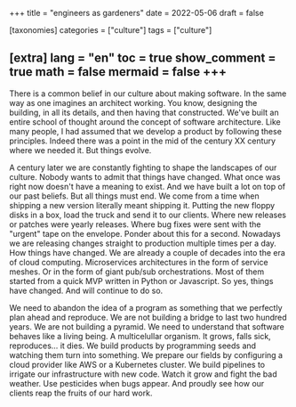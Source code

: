 +++
title = "engineers as gardeners"
date = 2022-05-06
draft = false
 

[taxonomies]
categories = ["culture"]
tags = ["culture"]

[extra]
lang = "en"
toc = true
show_comment = true
math = false
mermaid = false
+++
---

There is a common belief in our culture about making software. In the same way as one imagines an architect working. You know, designing the building, in all its details, and then having that constructed. We've built an entire school of thought around the concept of software architecture. Like many people, I had assumed that we develop a product by following these principles. Indeed there was a point in the mid of the century XX century where we needed it. But things evolve.

<!-- more -->

A century later we are constantly fighting to shape the landscapes of our culture. Nobody wants to admit that things have changed. What once was right now doesn't have a meaning to exist. And we have built a lot on top of our past beliefs. But all things must end. We come from a time when shipping a new version literally meant shipping it. Putting the new floppy disks in a box, load the truck and send it to our clients. Where new releases or patches were yearly releases. Where bug fixes were sent with the "urgent" tape on the envelope. Ponder about this for a second. Nowadays we are releasing changes straight to production multiple times per a day. How things have changed. We are already a couple of decades into the era of cloud computing. Microservices architectures in the form of service meshes. Or in the form of giant pub/sub orchestrations. Most of them started from a quick MVP written in Python or Javascript. So yes, things have changed. And will continue to do so.

We need to abandon the idea of a program as something that we perfectly plan ahead and reproduce. We are not building a bridge to last two hundred years. We are not building a pyramid. We need to understand that software behaves like a living being. A multicelullar organism. It grows, falls sick, reproduces… it dies. We build products by programming seeds and watching them turn into something. We prepare our fields by configuring a cloud provider like AWS or a Kubernetes cluster. We build pipelines to irrigate our infrastructure with new code. Watch it grow and fight the bad weather. Use pesticides when bugs appear. And proudly see how our clients reap the fruits of our hard work.
